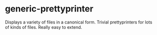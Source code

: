 generic-prettyprinter
=====================

Displays a variety of files in a canonical form.
Trivial prettyprinters for lots of kinds of files.
Really easy to extend.
